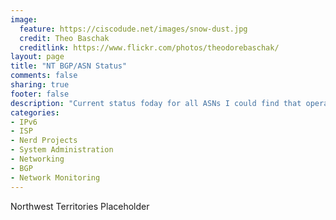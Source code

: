 ```yaml
---
image:
  feature: https://ciscodude.net/images/snow-dust.jpg
  credit: Theo Baschak
  creditlink: https://www.flickr.com/photos/theodorebaschak/
layout: page
title: "NT BGP/ASN Status"
comments: false
sharing: true
footer: false
description: "Current status foday for all ASNs I could find that operate in Northwest Territories, or are Northwest Territories Companies."
categories:
- IPv6
- ISP
- Nerd Projects
- System Administration
- Networking
- BGP
- Network Monitoring
---
```

Northwest Territories Placeholder
